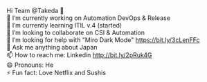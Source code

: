 Hi Team @Takeda 👋<br>
🔭 I’m currently working on Automation DevOps & Release <br>
🌱 I’m currently learning ITIL v.4 (started)<br>
👯 I’m looking to collaborate on CSI & Automation<br>
🤔 I’m looking for help with "Miro Dark Mode" https://bit.ly/3cLenFFc <br>
💬 Ask me anything about Japan <br>
📫 How to reach me: Linkedin http://bit.ly/2pRuk4G <br>
😄 Pronouns: He <br>
⚡ Fun fact: Love Netflix and Sushis <br>
